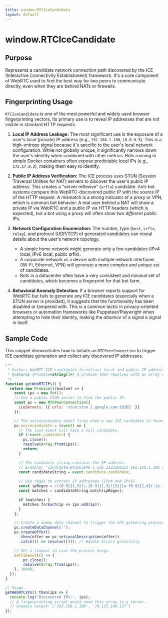 ```yaml
---
title: window.RTCIceCandidate
layout: default
---
```

# window.RTCIceCandidate
## Purpose
Represents a candidate network connection path discovered by the ICE (Interactive Connectivity Establishment) framework. It's a core component of WebRTC used to find the best way for two peers to communicate directly, even when they are behind NATs or firewalls.

## Fingerprinting Usage
`RTCIceCandidate` is one of the most powerful and widely used browser fingerprinting vectors. Its primary use is to reveal IP addresses that are not visible in standard HTTP requests.

1.  **Local IP Address Leakage:** The most significant use is the exposure of a user's local (private) IP address (e.g., `192.168.1.100`, `10.0.0.5`). This is a high-entropy signal because it's specific to the user's local network configuration. While not globally unique, it significantly narrows down the user's identity when combined with other metrics. Bots running in simple Docker containers often expose predictable local IPs (e.g., `172.17.0.2`), making them easy to identify.

2.  **Public IP Address Verification:** The ICE process uses STUN (Session Traversal Utilities for NAT) servers to discover the user's public IP address. This creates a "server reflexive" (`srflx`) candidate. Anti-bot systems compare this WebRTC-discovered public IP with the source IP of the HTTP request. A mismatch is a strong indicator of a proxy or VPN, which is common bot behavior. A real user behind a NAT will show a private IP via WebRTC and a public IP via HTTP headers (which is expected), but a bot using a proxy will often show two *different* public IPs.

3.  **Network Configuration Enumeration:** The number, type (`host`, `srflx`, `relay`), and protocol (UDP/TCP) of generated candidates can reveal details about the user's network topology.
    *   A simple home network might generate only a few candidates (IPv4 local, IPv6 local, public srflx).
    *   A corporate network or a device with multiple network interfaces (Wi-Fi, Ethernet, VPN) will generate a more complex and unique set of candidates.
    *   Bots in a datacenter often have a very consistent and minimal set of candidates, which becomes a fingerprint for that bot farm.

4.  **Behavioral Anomaly Detection:** If a browser reports support for WebRTC but fails to generate any ICE candidates (especially when a STUN server is provided), it suggests that the functionality has been disabled or tampered with. This is a common tactic in privacy-oriented browsers or automation frameworks like Puppeteer/Playwright when attempting to hide their identity, making the *absence* of a signal a signal in itself.

## Sample Code
This snippet demonstrates how to initiate an `RTCPeerConnection` to trigger ICE candidate generation and collect any discovered IP addresses.

```javascript
/**
 * Gathers WebRTC ICE candidates to extract local and public IP addresses.
 * @returns {Promise<string[]>} A promise that resolves with an array of unique IP addresses.
 */
function getWebRTCIPs() {
  return new Promise((resolve) => {
    const ips = new Set();
    // Use a public STUN server to find the public IP.
    const pc = new RTCPeerConnection({
      iceServers: [{ urls: 'stun:stun.l.google.com:19302' }]
    });

    // The onicecandidate event fires when a new ICE candidate is found.
    pc.onicecandidate = (event) => {
      // The last event will have a null candidate.
      if (!event.candidate) {
        pc.close();
        resolve(Array.from(ips));
        return;
      }

      // The candidate string contains the IP address.
      // Example: "candidate:842163049 1 udp 2122260223 192.168.1.100 58736 typ host ..."
      const candidateString = event.candidate.candidate;
      
      // Use regex to extract IP addresses (IPv4 and IPv6).
      const ipRegex = /([0-9]{1,3}(\.[0-9]{1,3}){3}|[a-f0-9]{1,4}(:[a-f0-9]{1,4}){7})/g;
      const matches = candidateString.match(ipRegex);

      if (matches) {
        matches.forEach(ip => ips.add(ip));
      }
    };

    // Create a dummy data channel to trigger the ICE gathering process.
    pc.createDataChannel('');
    pc.createOffer()
      .then(offer => pc.setLocalDescription(offer))
      .catch(() => resolve([])); // Handle errors gracefully

    // Set a timeout in case the process hangs.
    setTimeout(() => {
        pc.close();
        resolve(Array.from(ips));
    }, 1000);
  });
}

// Usage:
getWebRTCIPs().then(ips => {
  console.log('Discovered IPs:', ips);
  // A fingerprinting script would send this array to a server.
  // Example output: ['192.168.1.100', '74.125.140.127']
});
```
